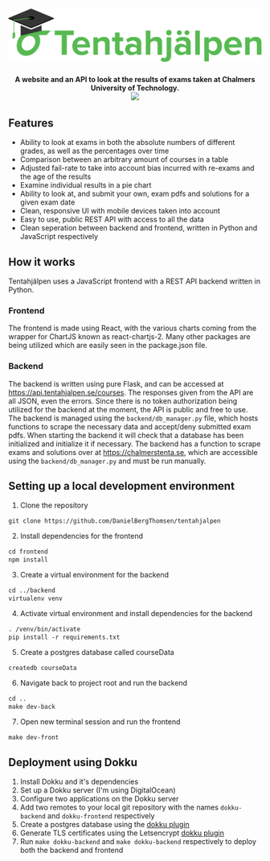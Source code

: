 <h1 align="center">
<a style="text-align:center" href="https://www.tentahjalpen.se/">
  <img src="./frontend/src/art/with-text.svg" alt="Markdownify" width="600">
</a>
</h1>

<h4 align="center">
A website and an API to look at the results of exams taken at 
Chalmers University of Technology.
<br>
<a href="https://travis-ci.com/DanielBergThomsen/tentahjalpen">
<img src="https://travis-ci.com/DanielBergThomsen/tentahjalpen.svg?branch=master">
</a>
</h4>


## Features
* Ability to look at exams in both the absolute numbers of different
grades, as well as the percentages over time
* Comparison between an arbitrary amount of courses in a table
* Adjusted fail-rate to take into account bias incurred with re-exams
and the age of the results
* Examine individual results in a pie chart
* Ability to look at, and submit your own, exam pdfs and solutions
for a given exam date
* Clean, responsive UI with mobile devices taken into account
* Easy to use, public REST API with access to all the data
* Clean seperation between backend and frontend, written in
Python and JavaScript respectively


## How it works
Tentahjälpen uses a JavaScript frontend with a REST API backend
written in Python.

### Frontend
The frontend is made using React, with the various charts coming from
the wrapper for ChartJS known as react-chartjs-2. Many other packages
are being utilized which are easily seen in the package.json file.

### Backend
The backend is written using pure Flask, and can be accessed at
https://api.tentahjalpen.se/courses. The responses given from
the API are all JSON, even the errors. Since there is no token
authorization being utilized for the backend at the moment,
the API is public and free to use. The backend is managed using
the `backend/db_manager.py` file, which hosts functions to scrape
the necessary data and accept/deny submitted exam pdfs. When
starting the backend it will check that a database has been
initialized and initialize it if necessary. The backend has a 
function to scrape exams and solutions over at 
https://chalmerstenta.se, which are accessible using the 
`backend/db_manager.py` and must be run manually.


## Setting up a local development environment
1. Clone the repository
```
git clone https://github.com/DanielBergThomsen/tentahjalpen
```
2. Install dependencies for the frontend
```
cd frontend
npm install
```
3. Create a virtual environment for the backend
```
cd ../backend
virtualenv venv
```
4. Activate virtual environment and install dependencies for the backend
```
. /venv/bin/activate
pip install -r requirements.txt
```
5. Create a postgres database called courseData
```
createdb courseData
```
6. Navigate back to project root and run the backend
```
cd ..
make dev-back
```
7. Open new terminal session and run the frontend
```
make dev-front
```


## Deployment using Dokku
1. Install Dokku and it's dependencies
2. Set up a Dokku server (I'm using DigitalOcean)
3. Configure two applications on the Dokku server
4. Add two remotes to your local git repository with the names `dokku-backend`
and `dokku-frontend` respectively
5. Create a postgres database using the [dokku plugin](https://github.com/dokku/dokku-postgres)
6. Generate TLS certificates using the Letsencrypt [dokku plugin](https://github.com/dokku/dokku-letsencrypt)
7. Run `make dokku-backend` and `make dokku-backend` respectively to deploy both
the backend and frontend

